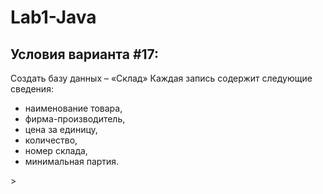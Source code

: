 # Lab1-Java
<h2>Условия варианта #17:</h2>
Создать базу данных – «Склад»
Каждая запись содержит следующие сведения:
<ul> 
    <li>наименование товара,
    <li>фирма-производитель,
    <li>цена за единицу,
    <li>количество,
    <li>номер склада,
    <li>минимальная партия.
    </ul>>